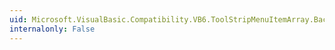 ```yaml
---
uid: Microsoft.VisualBasic.Compatibility.VB6.ToolStripMenuItemArray.BackColorChanged
internalonly: False
---
```

